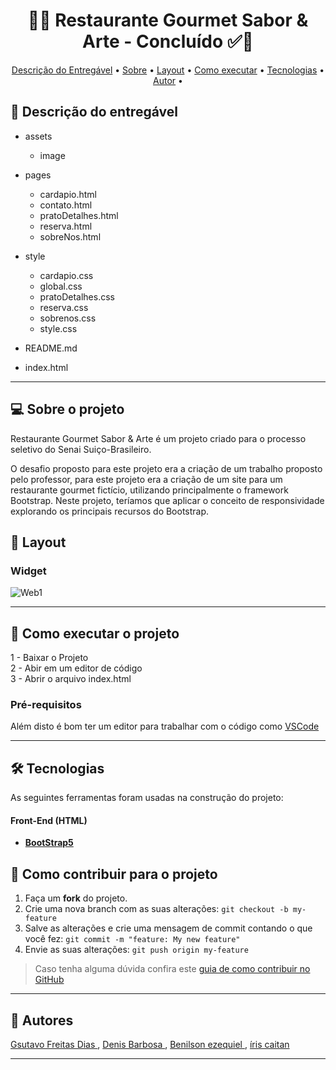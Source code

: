 <!-- MODELO PROJETO EM ANDAMENTO -->
<h1 align="center"> 
	🚀✅ Restaurante Gourmet Sabor & Arte - Concluído ✅🚀
</h1>

<!-- ---------------------------------------------------------------------- -->

<!-- ---------------------------------------------------------------------- -->

<!-- MODELO MENU DE NAVEGAÇÃO -->
<p align="center">
 <a href="#-Descrição-do-entregável">Descrição do Entregável</a> •
 <a href="#-sobre-o-projeto">Sobre</a> •
 <a href="#-layout">Layout</a> • 
 <a href="#-como-executar-o-projeto">Como executar</a> • 
 <a href="#-tecnologias">Tecnologias</a> • 
 <a href="#-autor">Autor</a> • 
</p>

<!-- ---------------------------------------------------------------------- -->

<!-- MODELO DE DESCRIÇÃO -->
## 📄 Descrição do entregável

<!-- EXEMPLO DE DESCRIÇÃO DE UM PROJETO: -->
- assets
  - image
 
- pages
  - cardapio.html
  - contato.html
  - pratoDetalhes.html
  - reserva.html
  - sobreNos.html

- style
  - cardapio.css
  - global.css
  - pratoDetalhes.css
  - reserva.css
  - sobrenos.css
  - style.css

- README.md

- index.html
  
---

<!-- ---------------------------------------------------------------------- -->

<!-- MODELO DESCRIÇÃO SOBRE O PROJETO: -->
## 💻 Sobre o projeto

<!-- EXPLICA O MOTIVO DO PROJETO -->
Restaurante Gourmet Sabor & Arte é um projeto criado para o processo seletivo do Senai Suiço-Brasileiro.

O desafio proposto para este projeto era a criação de um trabalho proposto pelo professor, para este projeto era a criação de um site para um restaurante gourmet fictício, utilizando principalmente o framework Bootstrap. Neste projeto, teríamos que aplicar o conceito de responsividade explorando os principais recursos do Bootstrap.

<!-- EXEMPLO DE LAYOUT: -->
## 🎨 Layout

### Widget



![Web1](https://github.com/Gustavo-freitas-ai/Restaurante-Gourmet-Sabor-e-Arte/blob/main/Captura%20de%20tela%202025-08-13%20191806.png)


---

<!-- ---------------------------------------------------------------------- -->

<!-- MODELO DE COMO EXECUTAR O PROJETO -->
## 🚀 Como executar o projeto

1 - Baixar o Projeto <br>
2 - Abir em um editor de código <br>
3 - Abrir o arquivo index.html

<!-- ---------------------------------------------------------------------- -->

<!-- MODELO DE PRÉ REQUISITOS -->
### Pré-requisitos

Além disto é bom ter um editor para trabalhar com o código como [VSCode](https://code.visualstudio.com/)

---

<!-- ---------------------------------------------------------------------- -->

<!-- MODELO DE TECNOLOGIAS -->
## 🛠 Tecnologias

As seguintes ferramentas foram usadas na construção do projeto:

#### **Front-End** (HTML)

-   **[BootStrap5](https://getbootstrap.com/docs/5.0/getting-started/introduction/)**

<!-- ---------------------------------------------------------------------- -->

<!-- MODELO DE COMO CONTRIBUIR PARA O PROJETO -->
## 💪 Como contribuir para o projeto

1. Faça um **fork** do projeto.
2. Crie uma nova branch com as suas alterações: `git checkout -b my-feature`
3. Salve as alterações e crie uma mensagem de commit contando o que você fez: `git commit -m "feature: My new feature"`
4. Envie as suas alterações: `git push origin my-feature`
> Caso tenha alguma dúvida confira este [guia de como contribuir no GitHub](./CONTRIBUTING.md)

---

<!-- ------------------------------ --------------------------------------- -->

<!-- MODELO DE AUTOR-->
## 🦸 Autores

<a href="https://www.linkedin.com/in/gustavo-freitas-83a3a5366/">
Gsutavo Freitas Dias </a>, <a href="https://www.linkedin.com/in//">Denis Barbosa </a>,  <a href="https://www.linkedin.com/in//">Benilson ezequiel </a>, <a href="https://www.linkedin.com/in//">íris caitan</a>  
 <br />
 
---

<!-- ---------------------------------------------------------------------- -->

<!-- MODELO DE LICENÇA -->




